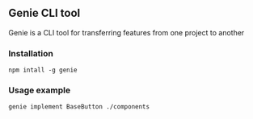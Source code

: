 ## Genie CLI tool
Genie is a CLI tool for transferring features from one project to another
### Installation
```
npm intall -g genie
```
### Usage example
```
genie implement BaseButton ./components
```